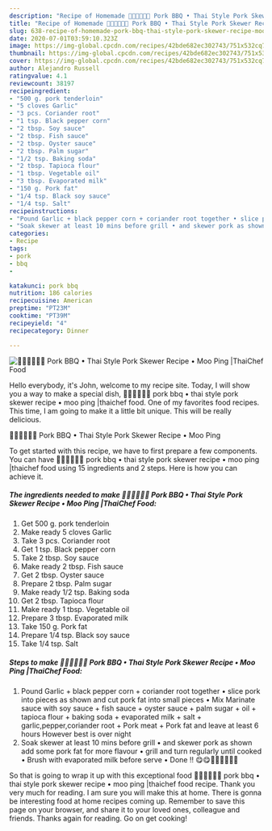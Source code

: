 ```yaml
---
description: "Recipe of Homemade 🧑🏽‍🍳🧑🏼‍🍳 Pork BBQ • Thai Style Pork Skewer Recipe • Moo Ping |ThaiChef Food"
title: "Recipe of Homemade 🧑🏽‍🍳🧑🏼‍🍳 Pork BBQ • Thai Style Pork Skewer Recipe • Moo Ping |ThaiChef Food"
slug: 638-recipe-of-homemade-pork-bbq-thai-style-pork-skewer-recipe-moo-ping-thaichef-food
date: 2020-07-01T03:59:10.323Z
image: https://img-global.cpcdn.com/recipes/42bde682ec302743/751x532cq70/🧑🏽🍳🧑🏼🍳-pork-bbq-•-thai-style-pork-skewer-recipe-•-moo-ping-thaichef-food-recipe-main-photo.jpg
thumbnail: https://img-global.cpcdn.com/recipes/42bde682ec302743/751x532cq70/🧑🏽🍳🧑🏼🍳-pork-bbq-•-thai-style-pork-skewer-recipe-•-moo-ping-thaichef-food-recipe-main-photo.jpg
cover: https://img-global.cpcdn.com/recipes/42bde682ec302743/751x532cq70/🧑🏽🍳🧑🏼🍳-pork-bbq-•-thai-style-pork-skewer-recipe-•-moo-ping-thaichef-food-recipe-main-photo.jpg
author: Alejandro Russell
ratingvalue: 4.1
reviewcount: 38197
recipeingredient:
- "500 g. pork tenderloin"
- "5 cloves Garlic"
- "3 pcs. Coriander root"
- "1 tsp. Black pepper corn"
- "2 tbsp. Soy sauce"
- "2 tbsp. Fish sauce"
- "2 tbsp. Oyster sauce"
- "2 tbsp. Palm sugar"
- "1/2 tsp. Baking soda"
- "2 tbsp. Tapioca flour"
- "1 tbsp. Vegetable oil"
- "3 tbsp. Evaporated milk"
- "150 g. Pork fat"
- "1/4 tsp. Black soy sauce"
- "1/4 tsp. Salt"
recipeinstructions:
- "Pound Garlic + black pepper corn + coriander root together • slice pork into pieces as shown and cut pork fat into small pieces • Mix Marinate sauce with soy sauce + fish sauce + oyster sauce + palm sugar + oil + tapioca flour + baking soda + evaporated milk + salt + garlic,pepper,coriander root + Pork meat + Pork fat and leave at least 6 hours However best is over night"
- "Soak skewer at least 10 mins before grill • and skewer pork as shown add some pork fat for more flavour • grill and turn regularly until cooked • Brush with evaporated milk before serve • Done !! 😋😋🧑🏽‍🍳🧑🏼‍🍳"
categories:
- Recipe
tags:
- pork
- bbq
- 

katakunci: pork bbq  
nutrition: 186 calories
recipecuisine: American
preptime: "PT23M"
cooktime: "PT39M"
recipeyield: "4"
recipecategory: Dinner

---
```



![🧑🏽‍🍳🧑🏼‍🍳 Pork BBQ • Thai Style Pork Skewer Recipe • Moo Ping |ThaiChef Food](https://img-global.cpcdn.com/recipes/42bde682ec302743/751x532cq70/🧑🏽🍳🧑🏼🍳-pork-bbq-•-thai-style-pork-skewer-recipe-•-moo-ping-thaichef-food-recipe-main-photo.jpg)

Hello everybody, it's John, welcome to my recipe site. Today, I will show you a way to make a special dish, 🧑🏽‍🍳🧑🏼‍🍳 pork bbq • thai style pork skewer recipe • moo ping |thaichef food. One of my favorites food recipes. This time, I am going to make it a little bit unique. This will be really delicious.



🧑🏽‍🍳🧑🏼‍🍳 Pork BBQ • Thai Style Pork Skewer Recipe • Moo Ping 

To get started with this recipe, we have to first prepare a few components. You can have 🧑🏽‍🍳🧑🏼‍🍳 pork bbq • thai style pork skewer recipe • moo ping |thaichef food using 15 ingredients and 2 steps. Here is how you can achieve it.

<!--inarticleads1-->

##### The ingredients needed to make 🧑🏽‍🍳🧑🏼‍🍳 Pork BBQ • Thai Style Pork Skewer Recipe • Moo Ping |ThaiChef Food:

1. Get 500 g. pork tenderloin
1. Make ready 5 cloves Garlic
1. Take 3 pcs. Coriander root
1. Get 1 tsp. Black pepper corn
1. Take 2 tbsp. Soy sauce
1. Make ready 2 tbsp. Fish sauce
1. Get 2 tbsp. Oyster sauce
1. Prepare 2 tbsp. Palm sugar
1. Make ready 1/2 tsp. Baking soda
1. Get 2 tbsp. Tapioca flour
1. Make ready 1 tbsp. Vegetable oil
1. Prepare 3 tbsp. Evaporated milk
1. Take 150 g. Pork fat
1. Prepare 1/4 tsp. Black soy sauce
1. Take 1/4 tsp. Salt




<!--inarticleads2-->

##### Steps to make 🧑🏽‍🍳🧑🏼‍🍳 Pork BBQ • Thai Style Pork Skewer Recipe • Moo Ping |ThaiChef Food:

1. Pound Garlic + black pepper corn + coriander root together • slice pork into pieces as shown and cut pork fat into small pieces • Mix Marinate sauce with soy sauce + fish sauce + oyster sauce + palm sugar + oil + tapioca flour + baking soda + evaporated milk + salt + garlic,pepper,coriander root + Pork meat + Pork fat and leave at least 6 hours However best is over night
1. Soak skewer at least 10 mins before grill • and skewer pork as shown add some pork fat for more flavour • grill and turn regularly until cooked • Brush with evaporated milk before serve • Done !! 😋😋🧑🏽‍🍳🧑🏼‍🍳




So that is going to wrap it up with this exceptional food 🧑🏽‍🍳🧑🏼‍🍳 pork bbq • thai style pork skewer recipe • moo ping |thaichef food recipe. Thank you very much for reading. I am sure you will make this at home. There is gonna be interesting food at home recipes coming up. Remember to save this page on your browser, and share it to your loved ones, colleague and friends. Thanks again for reading. Go on get cooking!
